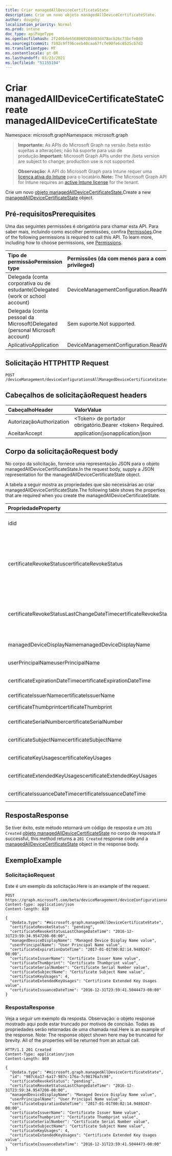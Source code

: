 ```yaml
---
title: Criar managedAllDeviceCertificateState
description: Crie um novo objeto managedAllDeviceCertificateState.
author: dougeby
localization_priority: Normal
ms.prod: intune
doc_type: apiPageType
ms.openlocfilehash: 2f240bde656806928dd03d478acb26c73bcfe8d0
ms.sourcegitcommit: f592c9ff96ceeb40caa67fcfe90fe6c8525cb7d2
ms.translationtype: MT
ms.contentlocale: pt-BR
ms.lasthandoff: 03/23/2021
ms.locfileid: "51155194"
---
```

# <a name="create-managedalldevicecertificatestate"></a><span data-ttu-id="642bf-103">Criar managedAllDeviceCertificateState</span><span class="sxs-lookup"><span data-stu-id="642bf-103">Create managedAllDeviceCertificateState</span></span>

<span data-ttu-id="642bf-104">Namespace: microsoft.graph</span><span class="sxs-lookup"><span data-stu-id="642bf-104">Namespace: microsoft.graph</span></span>

> <span data-ttu-id="642bf-105">**Importante:** As APIs do Microsoft Graph na versão /beta estão sujeitas a alterações; não há suporte para uso de produção.</span><span class="sxs-lookup"><span data-stu-id="642bf-105">**Important:** Microsoft Graph APIs under the /beta version are subject to change; production use is not supported.</span></span>

> <span data-ttu-id="642bf-106">**Observação:** A API do Microsoft Graph para Intune requer uma [licença ativa do Intune](https://go.microsoft.com/fwlink/?linkid=839381) para o locatário.</span><span class="sxs-lookup"><span data-stu-id="642bf-106">**Note:** The Microsoft Graph API for Intune requires an [active Intune license](https://go.microsoft.com/fwlink/?linkid=839381) for the tenant.</span></span>

<span data-ttu-id="642bf-107">Crie um novo [objeto managedAllDeviceCertificateState.](../resources/intune-deviceconfig-managedalldevicecertificatestate.md)</span><span class="sxs-lookup"><span data-stu-id="642bf-107">Create a new [managedAllDeviceCertificateState](../resources/intune-deviceconfig-managedalldevicecertificatestate.md) object.</span></span>

## <a name="prerequisites"></a><span data-ttu-id="642bf-108">Pré-requisitos</span><span class="sxs-lookup"><span data-stu-id="642bf-108">Prerequisites</span></span>
<span data-ttu-id="642bf-p101">Uma das seguintes permissões é obrigatória para chamar esta API. Para saber mais, incluindo como escolher permissões, confira [Permissões](/graph/permissions-reference).</span><span class="sxs-lookup"><span data-stu-id="642bf-p101">One of the following permissions is required to call this API. To learn more, including how to choose permissions, see [Permissions](/graph/permissions-reference).</span></span>

|<span data-ttu-id="642bf-111">Tipo de permissão</span><span class="sxs-lookup"><span data-stu-id="642bf-111">Permission type</span></span>|<span data-ttu-id="642bf-112">Permissões (da com menos para a com mais privilégios)</span><span class="sxs-lookup"><span data-stu-id="642bf-112">Permissions (from least to most privileged)</span></span>|
|:---|:---|
|<span data-ttu-id="642bf-113">Delegada (conta corporativa ou de estudante)</span><span class="sxs-lookup"><span data-stu-id="642bf-113">Delegated (work or school account)</span></span>|<span data-ttu-id="642bf-114">DeviceManagementConfiguration.ReadWrite.All</span><span class="sxs-lookup"><span data-stu-id="642bf-114">DeviceManagementConfiguration.ReadWrite.All</span></span>|
|<span data-ttu-id="642bf-115">Delegada (conta pessoal da Microsoft)</span><span class="sxs-lookup"><span data-stu-id="642bf-115">Delegated (personal Microsoft account)</span></span>|<span data-ttu-id="642bf-116">Sem suporte.</span><span class="sxs-lookup"><span data-stu-id="642bf-116">Not supported.</span></span>|
|<span data-ttu-id="642bf-117">Aplicativo</span><span class="sxs-lookup"><span data-stu-id="642bf-117">Application</span></span>|<span data-ttu-id="642bf-118">DeviceManagementConfiguration.ReadWrite.All</span><span class="sxs-lookup"><span data-stu-id="642bf-118">DeviceManagementConfiguration.ReadWrite.All</span></span>|

## <a name="http-request"></a><span data-ttu-id="642bf-119">Solicitação HTTP</span><span class="sxs-lookup"><span data-stu-id="642bf-119">HTTP Request</span></span>
<!-- {
  "blockType": "ignored"
}
-->
``` http
POST /deviceManagement/deviceConfigurationsAllManagedDeviceCertificateStates
```

## <a name="request-headers"></a><span data-ttu-id="642bf-120">Cabeçalhos de solicitação</span><span class="sxs-lookup"><span data-stu-id="642bf-120">Request headers</span></span>
|<span data-ttu-id="642bf-121">Cabeçalho</span><span class="sxs-lookup"><span data-stu-id="642bf-121">Header</span></span>|<span data-ttu-id="642bf-122">Valor</span><span class="sxs-lookup"><span data-stu-id="642bf-122">Value</span></span>|
|:---|:---|
|<span data-ttu-id="642bf-123">Autorização</span><span class="sxs-lookup"><span data-stu-id="642bf-123">Authorization</span></span>|<span data-ttu-id="642bf-124">&lt;Token&gt; de portador obrigatório.</span><span class="sxs-lookup"><span data-stu-id="642bf-124">Bearer &lt;token&gt; Required.</span></span>|
|<span data-ttu-id="642bf-125">Aceitar</span><span class="sxs-lookup"><span data-stu-id="642bf-125">Accept</span></span>|<span data-ttu-id="642bf-126">application/json</span><span class="sxs-lookup"><span data-stu-id="642bf-126">application/json</span></span>|

## <a name="request-body"></a><span data-ttu-id="642bf-127">Corpo da solicitação</span><span class="sxs-lookup"><span data-stu-id="642bf-127">Request body</span></span>
<span data-ttu-id="642bf-128">No corpo da solicitação, fornece uma representação JSON para o objeto managedAllDeviceCertificateState.</span><span class="sxs-lookup"><span data-stu-id="642bf-128">In the request body, supply a JSON representation for the managedAllDeviceCertificateState object.</span></span>

<span data-ttu-id="642bf-129">A tabela a seguir mostra as propriedades que são necessárias ao criar managedAllDeviceCertificateState.</span><span class="sxs-lookup"><span data-stu-id="642bf-129">The following table shows the properties that are required when you create the managedAllDeviceCertificateState.</span></span>

|<span data-ttu-id="642bf-130">Propriedade</span><span class="sxs-lookup"><span data-stu-id="642bf-130">Property</span></span>|<span data-ttu-id="642bf-131">Tipo</span><span class="sxs-lookup"><span data-stu-id="642bf-131">Type</span></span>|<span data-ttu-id="642bf-132">Descrição</span><span class="sxs-lookup"><span data-stu-id="642bf-132">Description</span></span>|
|:---|:---|:---|
|<span data-ttu-id="642bf-133">id</span><span class="sxs-lookup"><span data-stu-id="642bf-133">id</span></span>|<span data-ttu-id="642bf-134">Cadeia de caracteres</span><span class="sxs-lookup"><span data-stu-id="642bf-134">String</span></span>|<span data-ttu-id="642bf-135">Chave da entidade.</span><span class="sxs-lookup"><span data-stu-id="642bf-135">Key of the entity.</span></span>|
|<span data-ttu-id="642bf-136">certificateRevokeStatus</span><span class="sxs-lookup"><span data-stu-id="642bf-136">certificateRevokeStatus</span></span>|[<span data-ttu-id="642bf-137">certificateRevocationStatus</span><span class="sxs-lookup"><span data-stu-id="642bf-137">certificateRevocationStatus</span></span>](../resources/intune-deviceconfig-certificaterevocationstatus.md)|<span data-ttu-id="642bf-138">Revogar status.</span><span class="sxs-lookup"><span data-stu-id="642bf-138">Revoke status.</span></span> <span data-ttu-id="642bf-139">Os valores possíveis são: `none`, `pending`, `issued`, `failed`, `revoked`.</span><span class="sxs-lookup"><span data-stu-id="642bf-139">Possible values are: `none`, `pending`, `issued`, `failed`, `revoked`.</span></span>|
|<span data-ttu-id="642bf-140">certificateRevokeStatusLastChangeDateTime</span><span class="sxs-lookup"><span data-stu-id="642bf-140">certificateRevokeStatusLastChangeDateTime</span></span>|<span data-ttu-id="642bf-141">DateTimeOffset</span><span class="sxs-lookup"><span data-stu-id="642bf-141">DateTimeOffset</span></span>|<span data-ttu-id="642bf-142">A hora em que o status de revogação foi alterado pela última vez</span><span class="sxs-lookup"><span data-stu-id="642bf-142">The time the revoke status was last changed</span></span>|
|<span data-ttu-id="642bf-143">managedDeviceDisplayName</span><span class="sxs-lookup"><span data-stu-id="642bf-143">managedDeviceDisplayName</span></span>|<span data-ttu-id="642bf-144">Cadeia de caracteres</span><span class="sxs-lookup"><span data-stu-id="642bf-144">String</span></span>|<span data-ttu-id="642bf-145">Nome de exibição do dispositivo</span><span class="sxs-lookup"><span data-stu-id="642bf-145">Device display name</span></span>|
|<span data-ttu-id="642bf-146">userPrincipalName</span><span class="sxs-lookup"><span data-stu-id="642bf-146">userPrincipalName</span></span>|<span data-ttu-id="642bf-147">Cadeia de caracteres</span><span class="sxs-lookup"><span data-stu-id="642bf-147">String</span></span>|<span data-ttu-id="642bf-148">Nome UPN</span><span class="sxs-lookup"><span data-stu-id="642bf-148">User principal name</span></span>|
|<span data-ttu-id="642bf-149">certificateExpirationDateTime</span><span class="sxs-lookup"><span data-stu-id="642bf-149">certificateExpirationDateTime</span></span>|<span data-ttu-id="642bf-150">DateTimeOffset</span><span class="sxs-lookup"><span data-stu-id="642bf-150">DateTimeOffset</span></span>|<span data-ttu-id="642bf-151">Data de expiração do certificado</span><span class="sxs-lookup"><span data-stu-id="642bf-151">Certificate expiry date</span></span>|
|<span data-ttu-id="642bf-152">certificateIssuerName</span><span class="sxs-lookup"><span data-stu-id="642bf-152">certificateIssuerName</span></span>|<span data-ttu-id="642bf-153">Cadeia de caracteres</span><span class="sxs-lookup"><span data-stu-id="642bf-153">String</span></span>|<span data-ttu-id="642bf-154">Emissor</span><span class="sxs-lookup"><span data-stu-id="642bf-154">Issuer</span></span>|
|<span data-ttu-id="642bf-155">certificateThumbprint</span><span class="sxs-lookup"><span data-stu-id="642bf-155">certificateThumbprint</span></span>|<span data-ttu-id="642bf-156">Cadeia de caracteres</span><span class="sxs-lookup"><span data-stu-id="642bf-156">String</span></span>|<span data-ttu-id="642bf-157">Impressão Digital</span><span class="sxs-lookup"><span data-stu-id="642bf-157">Thumbprint</span></span>|
|<span data-ttu-id="642bf-158">certificateSerialNumber</span><span class="sxs-lookup"><span data-stu-id="642bf-158">certificateSerialNumber</span></span>|<span data-ttu-id="642bf-159">Cadeia de caracteres</span><span class="sxs-lookup"><span data-stu-id="642bf-159">String</span></span>|<span data-ttu-id="642bf-160">Número de série</span><span class="sxs-lookup"><span data-stu-id="642bf-160">Serial number</span></span>|
|<span data-ttu-id="642bf-161">certificateSubjectName</span><span class="sxs-lookup"><span data-stu-id="642bf-161">certificateSubjectName</span></span>|<span data-ttu-id="642bf-162">Cadeia de caracteres</span><span class="sxs-lookup"><span data-stu-id="642bf-162">String</span></span>|<span data-ttu-id="642bf-163">Nome do assunto do certificado</span><span class="sxs-lookup"><span data-stu-id="642bf-163">Certificate subject name</span></span>|
|<span data-ttu-id="642bf-164">certificateKeyUsages</span><span class="sxs-lookup"><span data-stu-id="642bf-164">certificateKeyUsages</span></span>|<span data-ttu-id="642bf-165">Int32</span><span class="sxs-lookup"><span data-stu-id="642bf-165">Int32</span></span>|<span data-ttu-id="642bf-166">Uso da Chave</span><span class="sxs-lookup"><span data-stu-id="642bf-166">Key Usage</span></span>|
|<span data-ttu-id="642bf-167">certificateExtendedKeyUsages</span><span class="sxs-lookup"><span data-stu-id="642bf-167">certificateExtendedKeyUsages</span></span>|<span data-ttu-id="642bf-168">Cadeia de caracteres</span><span class="sxs-lookup"><span data-stu-id="642bf-168">String</span></span>|<span data-ttu-id="642bf-169">Uso avançado de chave</span><span class="sxs-lookup"><span data-stu-id="642bf-169">Enhanced Key Usage</span></span>|
|<span data-ttu-id="642bf-170">certificateIssuanceDateTime</span><span class="sxs-lookup"><span data-stu-id="642bf-170">certificateIssuanceDateTime</span></span>|<span data-ttu-id="642bf-171">DateTimeOffset</span><span class="sxs-lookup"><span data-stu-id="642bf-171">DateTimeOffset</span></span>|<span data-ttu-id="642bf-172">Data de emissão</span><span class="sxs-lookup"><span data-stu-id="642bf-172">Issuance date</span></span>|



## <a name="response"></a><span data-ttu-id="642bf-173">Resposta</span><span class="sxs-lookup"><span data-stu-id="642bf-173">Response</span></span>
<span data-ttu-id="642bf-174">Se tiver êxito, este método retornará um código de resposta e um `201 Created` [objeto managedAllDeviceCertificateState](../resources/intune-deviceconfig-managedalldevicecertificatestate.md) no corpo da resposta.</span><span class="sxs-lookup"><span data-stu-id="642bf-174">If successful, this method returns a `201 Created` response code and a [managedAllDeviceCertificateState](../resources/intune-deviceconfig-managedalldevicecertificatestate.md) object in the response body.</span></span>

## <a name="example"></a><span data-ttu-id="642bf-175">Exemplo</span><span class="sxs-lookup"><span data-stu-id="642bf-175">Example</span></span>

### <a name="request"></a><span data-ttu-id="642bf-176">Solicitação</span><span class="sxs-lookup"><span data-stu-id="642bf-176">Request</span></span>
<span data-ttu-id="642bf-177">Este é um exemplo da solicitação.</span><span class="sxs-lookup"><span data-stu-id="642bf-177">Here is an example of the request.</span></span>
``` http
POST https://graph.microsoft.com/beta/deviceManagement/deviceConfigurationsAllManagedDeviceCertificateStates
Content-type: application/json
Content-length: 820

{
  "@odata.type": "#microsoft.graph.managedAllDeviceCertificateState",
  "certificateRevokeStatus": "pending",
  "certificateRevokeStatusLastChangeDateTime": "2016-12-31T23:59:34.9547208-08:00",
  "managedDeviceDisplayName": "Managed Device Display Name value",
  "userPrincipalName": "User Principal Name value",
  "certificateExpirationDateTime": "2017-01-01T00:02:14.9489247-08:00",
  "certificateIssuerName": "Certificate Issuer Name value",
  "certificateThumbprint": "Certificate Thumbprint value",
  "certificateSerialNumber": "Certificate Serial Number value",
  "certificateSubjectName": "Certificate Subject Name value",
  "certificateKeyUsages": 4,
  "certificateExtendedKeyUsages": "Certificate Extended Key Usages value",
  "certificateIssuanceDateTime": "2016-12-31T23:59:41.5044473-08:00"
}
```

### <a name="response"></a><span data-ttu-id="642bf-178">Resposta</span><span class="sxs-lookup"><span data-stu-id="642bf-178">Response</span></span>
<span data-ttu-id="642bf-p103">Veja a seguir um exemplo da resposta. Observação: o objeto response mostrado aqui pode estar truncado por motivos de concisão. Todas as propriedades serão retornadas de uma chamada real.</span><span class="sxs-lookup"><span data-stu-id="642bf-p103">Here is an example of the response. Note: The response object shown here may be truncated for brevity. All of the properties will be returned from an actual call.</span></span>
``` http
HTTP/1.1 201 Created
Content-Type: application/json
Content-Length: 869

{
  "@odata.type": "#microsoft.graph.managedAllDeviceCertificateState",
  "id": "987c6a17-6a17-987c-176a-7c98176a7c98",
  "certificateRevokeStatus": "pending",
  "certificateRevokeStatusLastChangeDateTime": "2016-12-31T23:59:34.9547208-08:00",
  "managedDeviceDisplayName": "Managed Device Display Name value",
  "userPrincipalName": "User Principal Name value",
  "certificateExpirationDateTime": "2017-01-01T00:02:14.9489247-08:00",
  "certificateIssuerName": "Certificate Issuer Name value",
  "certificateThumbprint": "Certificate Thumbprint value",
  "certificateSerialNumber": "Certificate Serial Number value",
  "certificateSubjectName": "Certificate Subject Name value",
  "certificateKeyUsages": 4,
  "certificateExtendedKeyUsages": "Certificate Extended Key Usages value",
  "certificateIssuanceDateTime": "2016-12-31T23:59:41.5044473-08:00"
}
```




